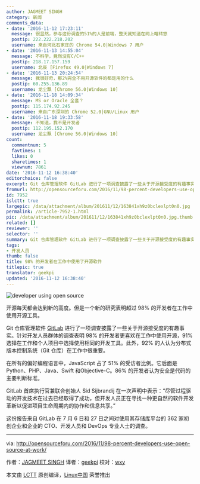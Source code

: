```yaml
---
author: JAGMEET SINGH
category: 新闻
comments_data:
- date: '2016-11-12 17:23:11'
  message: 很显然，参与这份调查的51%的人是前端，整天就知道在网上瞎转悠
  postip: 222.222.218.202
  username: 来自河北石家庄的 Chrome 54.0|Windows 7 用户
- date: '2016-11-13 14:55:04'
  message: 不科学，竟然没有C/C++
  postip: 218.17.157.159
  username: 北辰 [Firefox 49.0|Windows 7]
- date: '2016-11-13 20:24:54'
  message: 我很好奇，那2%完全不用开源软件的都是用的什么
  postip: 60.255.136.89
  username: 龙尘飘 [Chrome 56.0|Windows 10]
- date: '2016-11-18 14:09:34'
  message: MS or Oracle 全套？
  postip: 115.174.92.245
  username: 来自广东深圳的 Chrome 52.0|GNU/Linux 用户
- date: '2016-11-18 19:33:58'
  message: 不知道，我不是开发者
  postip: 112.195.152.170
  username: 龙尘飘 [Chrome 56.0|Windows 10]
count:
  commentnum: 5
  favtimes: 1
  likes: 0
  sharetimes: 1
  viewnum: 7861
date: '2016-11-12 16:38:40'
editorchoice: false
excerpt: Git 仓库管理软件 GitLab 进行了一项调查披露了一些关于开源接受度的有趣事实。针对开发人员群体的调查表明 98% 的开发者更喜欢在工作中使用开源。
fromurl: http://opensourceforu.com/2016/11/98-percent-developers-use-open-source-at-work/
id: 7952
islctt: true
largepic: /data/attachment/album/201611/12/163841xh9z0bclexlpt0n0.jpg
permalink: /article-7952-1.html
pic: /data/attachment/album/201611/12/163841xh9z0bclexlpt0n0.jpg.thumb.jpg
related: []
reviewer: ''
selector: ''
summary: Git 仓库管理软件 GitLab 进行了一项调查披露了一些关于开源接受度的有趣事实。针对开发人员群体的调查表明 98% 的开发者更喜欢在工作中使用开源。
tags:
- 开发人员
thumb: false
title: 98% 的开发者在工作中使用了开源软件
titlepic: true
translator: geekpi
updated: '2016-11-12 16:38:40'
---
```


![developer using open source](/data/attachment/album/201611/12/163841xh9z0bclexlpt0n0.jpg)


开源每天都会达到新的高度。但是一个新的研究表明超过 98% 的开发者在工作中使用开源工具。


Git 仓库管理软件 [GitLab](https://about.gitlab.com/2016/11/02/global-developer-survey-2016/) 进行了一项调查披露了一些关于开源接受度的有趣事实。针对开发人员群体的调查表明 98% 的开发者更喜欢在工作中使用开源，91% 选择在工作和个人项目中选择使用相同的开发工具。此外，92% 的人认为分布式版本控制系统（Git 仓库）在工作中很重要。


在所有的偏好编程语言中，JavaScript 占了 51% 的受访者比例。它后面是 Python、PHP、Java、Swift 和Objective-C。86% 的开发者认为安全是代码的主要判断标准。


GitLab 首席执行官兼联合创始人 Sid Sijbrandij 在一次声明中表示：“尽管过程驱动的开发技术在过去已经取得了成功，但开发人员正在寻找一种更自然的软件开发革新以促进项目生命周期内的协作和信息共享。”


这份报告来自 GitLab 在 7 月 6 日和 27 日之间对使用其存储库平台的 362 家初创企业和企业的 CTO、开发人员和 DevOps 专业人士的调查。




---


via: <http://opensourceforu.com/2016/11/98-percent-developers-use-open-source-at-work/>


作者：[JAGMEET SINGH](http://opensourceforu.com/author/jagmeet-singh/) 译者：[geekpi](https://github.com/geekpi) 校对：[wxy](https://github.com/wxy)


本文由 [LCTT](https://github.com/LCTT/TranslateProject) 原创编译，[Linux中国](https://linux.cn/) 荣誉推出